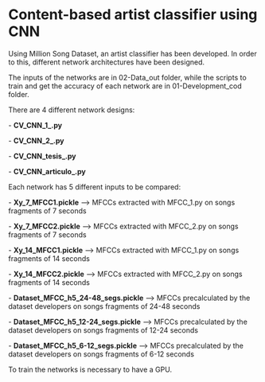 # Content-based artist classifier using CNN
<p>Using Million Song Dataset, an artist classifier has been developed. In order to this, different network architectures have been designed. 
<p>The inputs of the networks are in 02-Data_out folder, while the scripts to train and get the accuracy of each network are in 01-Development_cod folder.
<p>There are 4 different network designs: 
<p>- <b>CV_CNN_1_.py</b>
	<p>- <b>CV_CNN_2_.py</b>
	<p>- <b>CV_CNN_tesis_.py</b>
	<p>- <b>CV_CNN_articulo_.py</b>

<p>Each network has 5 different inputs to be compared:
	<p>- <b>Xy_7_MFCC1.pickle</b>                 --> MFCCs extracted with MFCC_1.py on songs fragments of 7 seconds
	<p>- <b>Xy_7_MFCC2.pickle</b>                 --> MFCCs extracted with MFCC_2.py on songs fragments of 7 seconds
	<p>- <b>Xy_14_MFCC1.pickle</b>                --> MFCCs extracted with MFCC_1.py on songs fragments of 14 seconds
	<p>- <b>Xy_14_MFCC2.pickle</b>                --> MFCCs extracted with MFCC_2.py on songs fragments of 14 seconds
	<p>- <b>Dataset_MFCC_h5_24-48_segs.pickle</b> --> MFCCs precalculated by the dataset developers on songs fragments of 24-48 seconds
	<p>- <b>Dataset_MFCC_h5_12-24_segs.pickle</b> --> MFCCs precalculated by the dataset developers on songs fragments of 12-24 seconds
	<p>- <b>Dataset_MFCC_h5_6-12_segs.pickle</b>  --> MFCCs precalculated by the dataset developers on songs fragments of 6-12 seconds

<p><p>To train the networks is necessary to have a GPU. 
